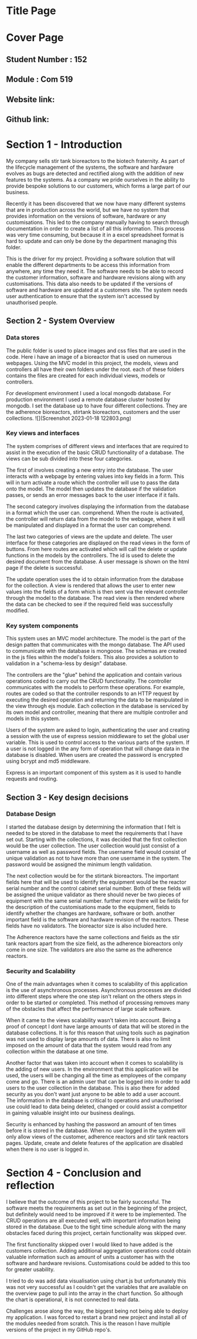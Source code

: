 # Title Page
# Cover Page
## Student Number : 152
## Module : Com 519

## Website link:

## Github link: 


# Section 1 - Introduction

My company sells stir tank bioreactors to the biotech fraternity. As part of the lifecycle management of the systems, the software and hardware evolves as bugs are detected and rectified along with the addition of new features to the systems. As a company we pride ourselves in the ability to provide bespoke solutions to our customers, which forms a large part of our business.

Recently it has been discovered that we now have many different systems that are in production across the world, but we have no system that provides information on the versions of software, hardware or any customisations. This led to the company manually having to search through documentation in order to create a list of all this information. This process was very time consuming, but because it in a excel spreadsheet format is hard to update and can only be done by the department managing this folder.

This is the driver for my project. Providing a software solution that will enable the different departments to be access this information from anywhere, any time they need it. The software needs to be able to record the customer information, software and hardware revisions along with any customisations. This data also needs to be updated if the versions of software and hardware are updated at a customers site. The system needs user authentication to ensure that the system isn't accessed by unauthorised people.



## Section 2 - System Overview
### Data stores
The public folder is used to place images and css files that are used in the code. Here i have an image of a bioreactor that is used on numerous webpages. Using the MVC model in this project, the models, views and controllers all have their own folders under the root. each of these folders contains the files are created for each individual views, models or controllers.

For development environment I used a local mongodb database. For production environment I used a remote database cluster hosted by mongodb. I set the database up to have four different collections. They are the adherence bioreactors, stirtank bioreactors, customers and the user collections. ![](Screenshot 2023-01-18 122803.png)


### Key views and interfaces
The system comprises of different views and interfaces that are required to assist in the execution of the basic CRUD functionality of a database. The views can be sub divided into these four categories. 

The first of involves creating a new entry into the database. The user interacts with a webpage by entering values into key fields in a form. This will in turn activate a route which the controller will use to pass the data onto the model. The model then updates the database if the validation passes, or sends an error messages back to the user interface if it fails.

The second category involves displaying the information from the database in a format which the user can. comprehend. When the route is activated, the controller will return data from the model to the webpage, where it will be manipulated and displayed in a format the user can comprehend.

The last two categories of views are the update and delete. The user interface for these categories are displayed on the read views in the form of buttons. From here routes are activated which will call the delete or update functions in the models by the controllers. The id is used to delete the desired document from the database. A user message is shown on the html page if the delete is successful.

The update operation uses the id to obtain information from the database for the collection. A view is rendered that allows the user to enter new values into the fields of a form which is then sent via the relevant controller through the model to the database. The read view is then rendered where the data can be checked to see if the required field was successfully modified.


### Key system components
This system uses an MVC model architecture. The model is the part of the design patten that communicates with the mongo database. The API used to communicate with the database is mongoose. The schemas are created in the js files within the model's folders. This also provides a solution to validation in a "schema-less by design" database. 

The controllers are the "glue" behind the application and contain various operations coded to carry out the CRUD functionality. The controller communicates with the models to perform these operations. For example, routes are coded so that the controller responds to an HTTP request by executing the desired operation and returning the data to be manipulated in the view through ejs module. Each collection in the database is serviced by its own model and controller, meaning that there are multiple controller and models in this system.

Users of the system are asked to login, authenticating the user and creating a session with the use of express session middleware to set the global user variable. This is used to control access to the various parts of the system. If a user is not logged in the any form of operation that will change data in the database is disabled. When users are created the password is encrypted using bcrypt and md5 middleware.

Express is an important component of this system as it is used to handle requests and  routing.








## Section 3 - Key design decisions
### Database Design
I started the database design by determining the information that I felt is needed to be stored in the database to meet the requirements that I have set out. Starting with the collections, it was decided that the first collection would be the user collection. The user collection would just consist of a username as well as password fields. The username field would consist of unique validation as not to have more than one username in the system. The password would be assigned the minimum length validation. 

The next collection would be for the stirtank bioreactors. The important fields here that will be used to identify the equipment would be the reactor serial number and the control cabinet serial number. Both of these fields will be assigned the unique validator as there should never be two pieces of equipment with the same serial number. further more there will be fields for the description of the customisations made to the equipment, fields to identify whether the changes are hardware, software or both. another important field is the software and hardware revision of the reactors.  These fields have no validators. The bioreactor size is also included here.

The Adherence reactors have the same collections and fields as the stir tank reactors apart from the size field, as the adherence bioreactors only come in one size. The validators are also the same as the adherence reactors.


### Security and Scalability

One of the main advantages when it comes to scalability of this application is the use of asynchronous processes. Asynchronous processes are divided into different steps where the one step isn't reliant on the others steps in order to be started or completed. This method of processing removes many of the obstacles that affect the performance of large scale software.

When it came to the views scalability wasn't taken into account. Being a proof of concept I dont have large amounts of data that will be stored in the database collections. It is for this reason that using tools such as pagination was not used to display large amounts of data. There is also no limit imposed on the amount of data that the system would read from any collection within the database at one time. 

Another factor that was taken into account when it comes to scalability is the adding of new users. In the environment that this application will be used, the users will be changing all the time as employees of the company come and go. There is an admin user that can be logged into in order to add users to the user collection in the database. This is also there for added security as you don't want just anyone to be able to add a user account. The information in the database is critical to operations and unauthorised use could lead to data being deleted, changed or could assist a competitor in gaining valuable insight into our business dealings. 

Security is enhanced by hashing the password an amount of ten times before it is stored in the database. When no user logged in the system will only allow views of the customer, adherence reactors and stir tank reactors pages. Update, create and delete features of the application are disabled when there is no user is logged in. 



# Section 4 - Conclusion and reflection

I believe that the outcome of this project to be fairly successful. The software meets the requirements as set out in the beginning of the project, but definitely would need to be improved if it were to be implemented. The CRUD operations are all executed well, with important information being stored in the database. Due to the tight time schedule along with the many obstacles faced during this project, certain functionality was skipped over.

The first functionality skipped over I would liked to have added is the customers collection. Adding additional aggregation operations could obtain valuable information such as amount of units a customer has with the software and hardware revisions. Customisations could be added to this too for greater usability.

I tried to do was add data visualisation using chart.js but unfortunately this was not very successful as I couldn't get the variables that are available on the overview page to pull into the array in the chart function. So although the chart is operational, it is not connected to real data. 
 
Challenges arose along the way, the biggest being not being able to deploy my application. I was forced to restart a brand new project and install all of the modules needed from scratch. This is the reason I have multiple versions of the project in my GitHub repo's. 



